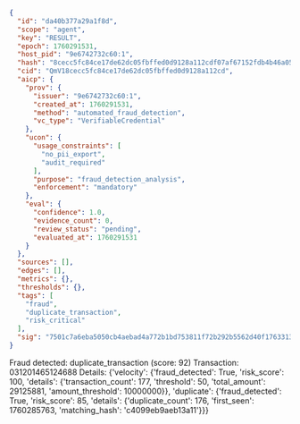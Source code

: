 ```json
{
  "id": "da40b377a29a1f8d",
  "scope": "agent",
  "key": "RESULT",
  "epoch": 1760291531,
  "host_pid": "9e6742732c60:1",
  "hash": "8cecc5fc84ce17de62dc05fbffed0d9128a112cdf07af67152fdb4b46a053745",
  "cid": "QmV18cecc5fc84ce17de62dc05fbffed0d9128a112cd",
  "aicp": {
    "prov": {
      "issuer": "9e6742732c60:1",
      "created_at": 1760291531,
      "method": "automated_fraud_detection",
      "vc_type": "VerifiableCredential"
    },
    "ucon": {
      "usage_constraints": [
        "no_pii_export",
        "audit_required"
      ],
      "purpose": "fraud_detection_analysis",
      "enforcement": "mandatory"
    },
    "eval": {
      "confidence": 1.0,
      "evidence_count": 0,
      "review_status": "pending",
      "evaluated_at": 1760291531
    }
  },
  "sources": [],
  "edges": [],
  "metrics": {},
  "thresholds": {},
  "tags": [
    "fraud",
    "duplicate_transaction",
    "risk_critical"
  ],
  "sig": "7501c7a6eba5050cb4aebad4a772b1bd753811f72b292b5562d40f176331370e"
}
```

Fraud detected: duplicate_transaction (score: 92)
Transaction: 031201465124688
Details: {'velocity': {'fraud_detected': True, 'risk_score': 100, 'details': {'transaction_count': 177, 'threshold': 50, 'total_amount': 29125881, 'amount_threshold': 10000000}}, 'duplicate': {'fraud_detected': True, 'risk_score': 85, 'details': {'duplicate_count': 176, 'first_seen': 1760285763, 'matching_hash': 'c4099eb9aeb13a11'}}}
